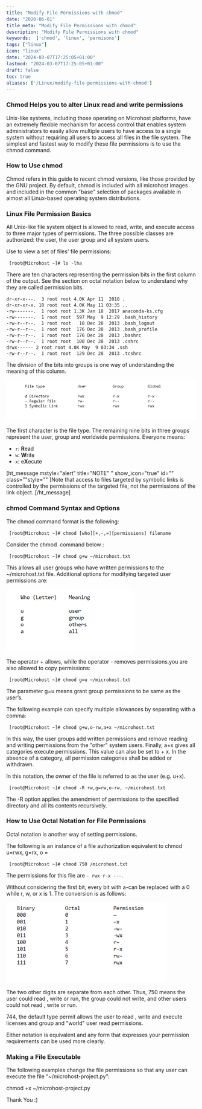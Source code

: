 ```yaml
---
title: "Modify File Permissions with chmod"
date: "2020-06-01"
title_meta: "Modify File Permissions with chmod"
description: "Modify File Permissions with chmod"
keywords:  ['chmod', 'linux', 'permisons']
tags: ["linux"]
icon: "linux"
date: "2024-03-07T17:25:05+01:00"
lastmod: "2024-03-07T17:25:05+01:00" 
draft: false
toc: true
aliases: ['/Linux/modify-file-permissions-with-chmod']
---
```


### Chmod Helps you to alter Linux read and write permissions

Unix-like systems, including those operating on Microhost platforms, have an extremely flexible mechanism for access control that enables system administrators to easily allow multiple users to have access to a single system without requiring all users to access all files in the file system. The simplest and fastest way to modify these file permissions is to use the chmod command.

### How to Use chmod

Chmod refers in this guide to recent chmod versions, like those provided by the GNU project. By default, chmod is included with all microhost images and included in the common "base" selection of packages available in almost all Linux-based operating system distributions.

### Linux File Permission Basics

All Unix-like file system object is allowed to read, write, and execute access to three major types of permissions. The three possible classes are authorized: the user, the user group and all system users.

Use to view a set of files' file permissions:

```
 [root@Microhost ~]# ls -lha 
```

There are ten characters representing the permission bits in the first column of the output. See the section on octal notation below to understand why they are called permission bits.

```
dr-xr-x---.  3 root root 4.0K Apr 11  2018 .
dr-xr-xr-x. 18 root root 4.0K May 11 03:35 ..
-rw-------.  1 root root 1.3K Jan 18  2017 anaconda-ks.cfg
-rw-------.  1 root root  597 May  9 12:29 .bash_history
-rw-r--r--.  1 root root   18 Dec 28  2013 .bash_logout
-rw-r--r--.  1 root root  176 Dec 28  2013 .bash_profile
-rw-r--r--.  1 root root  176 Dec 28  2013 .bashrc
-rw-r--r--.  1 root root  100 Dec 28  2013 .cshrc
drwx------ 2 root root 4.0K May  9 03:34 .ssh
-rw-r--r--.  1 root root  129 Dec 28  2013 .tcshrc
```

The division of the bits into groups is one way of understanding the meaning of this column.

![](images/chmod.png)

The first character is the file type. The remaining nine bits in three groups represent the user, group and worldwide permissions. Everyone means:

- `r`: **R**ead
- `w`: **W**rite
- `x`: e**X**ecute

\[ht\_message mstyle="alert" title="NOTE" " show\_icon="true" id="" class=""style="" \]Note that access to files targeted by symbolic links is controlled by the permissions of the targeted file, not the permissions of the link object..\[/ht\_message\]

### chmod Command Syntax and Options

The chmod command format is the following:

```
 [root@Microhost ~]# chmod [who][+,-,=][permissions] filename 
```

Consider the chmod  command below :

```
 [root@Microhost ~]# chmod g+w ~/microhost.txt 
```

This allows all user groups who have written permissions to the ~/microhost.txt file. Additional options for modifying targeted user permissions are:

![](images/chmod2.png)

The operator + allows, while the operator - removes permissions.you are also allowed to copy permissions:

```
 [root@Microhost ~]# chmod g=u ~/microhost.txt 
```

The parameter g=u means grant group permissions to be same as the user’s.

The following example can specify multiple allowances by separating with a comma:

```
 [root@Microhost ~]# chmod g+w,o-rw,a+x ~/microhost.txt 
```

In this way, the user groups add written permissions and remove reading and writing permissions from the "other" system users. Finally, a+x gives all categories execute permissions. This value can also be set to + x. In the absence of a category, all permission categories shall be added or withdrawn.

In this notation, the owner of the file is referred to as the user (e.g. u+x).

```
 [root@Microhost ~]# chmod -R +w,g=rw,o-rw, ~/microhost.txt 
```

The -R option applies the amendment of permissions to the specified directory and all its contents recursively.

### How to Use Octal Notation for File Permissions

Octal notation is another way of setting permissions.

The following is an instance of a file authorization equivalent to chmod u=rwx, g=rx, o =

```
 [root@Microhost ~]# chmod 750 /microhost.txt 
```

The permissions for this file are `- rwx r-x ---`.

Without considering the first bit, every bit with a-can be replaced with a 0 while r, w, or x is 1. The conversion is as follows:

![](images/chmod3.png)

The two other digits are separate from each other. Thus, 750 means the user could read , write or run, the group could not write, and other users could not read , write or run.

744, the default type permit allows the user to read , write and execute licenses and group and "world" user read permissions.

Either notation is equivalent and any form that expresses your permission requirements can be used more clearly.

### Making a File Executable

The following examples change the file permissions so that any user can execute the file “~/microhost-project.py”:

chmod +x ~/microhost-project.py

Thank You :)
